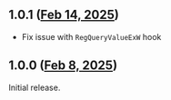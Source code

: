 ## 1.0.1 ([Feb 14, 2025](https://github.com/ramensoftware/windhawk-mods/blob/9822461150f9ce017fcba156d50f18f824fde30b/mods/spoof-light-dark-theme.wh.cpp))

- Fix issue with `RegQueryValueExW` hook

## 1.0.0 ([Feb 8, 2025](https://github.com/ramensoftware/windhawk-mods/blob/762d95fff304f1a99f3c35857d5d9502f8e59b00/mods/spoof-light-dark-theme.wh.cpp))

Initial release.
